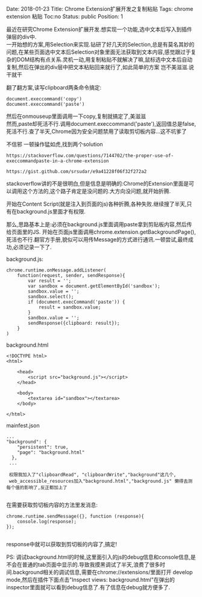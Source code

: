 Date: 2018-01-23
Title:  Chrome Extension扩展开发之复制粘贴
Tags:  chrome extension 粘贴
Toc:no
Status: public
Position: 1

最近在研究Chrome Extension扩展开发.想实现一个功能,选中文本后写入到插件弹层的div中.  
一开始想的方案,用Selection来实现.钻研了好几天的Selection,总是有莫名其妙的问题,在某些页面选中文本后Selection对象里面无法获取到文本内容,感觉跟过于复杂的DOM结构有点关系.灵机一动,用复制粘贴不就解决了嘛,鼠标选中文本后自动复制,然后在弹出的div层中把文本粘贴回来就行了,如此简单的方案 岂不美滋滋.说干就干

翻了翻方案,读写clipboard两条命令搞定:
```
document.execcommand('copy')
document.execcommand('paste')
```
然后在onmouseup里面调用一下copy,复制就搞定了,美滋滋  
然而,paste却死活不行.调用document.execcommand('paste'),返回值总是false,死活不行.查了半天,Chrome因为安全问题禁用了读取剪切板内容...这不坑爹了

不信邪 一顿操作猛如虎,找到两个solution
```
https://stackoverflow.com/questions/7144702/the-proper-use-of-execcommandpaste-in-a-chrome-extension

https://gist.github.com/srsudar/e9a41228f06f32f272a2
```

stackoverflow讲的不是很明白,但是信息是明确的:Chrome的Extension里面是可以调用这个方法的,这个路子肯定是没问题的.大方向没问题,就开始折腾.

开始在Content Script(就是注入到页面的js)各种折腾,各种失败.继续搜了半天,只有在background.js里面才有权限.

那么,思路基本上是:必须在background.js里面调用paste拿到剪贴板内容,然后传给页面里的JS.
开始在页面js里面调用chrome.extension.getBackgroundPage(),死活也不行.翻官方手册,貌似可以用传Message的方式进行通讯.一顿尝试,最终成功,必须记录一下了.

background.js:
```
chrome.runtime.onMessage.addListener(
    function(request, sender, sendResponse){
        var result = '';
        var sandbox = document.getElementById('sandbox');
        sandbox.value = '';
        sandbox.select();
        if (document.execCommand('paste')) {
            result = sandbox.value;
        }
        sandbox.value = '';
        sendResponse({clipboard: result});
    }
)
```

background.html
```
<!DOCTYPE html>
<html>

    <head>
        <script src="background.js"></script>
    </head>

    <body>
        <textarea id="sandbox"></textarea>
    </body>

</html>
```

mainfest.json
```
...
"background": {
    "persistent": true,
    "page": "background.html"
  },
 ...
 
 权限我加入了"clipboardRead", "clipboardWrite","background"这几个,
 web_accessible_resources加入"background.html","background.js" 懒得去测每个值的影响了,反正都加上了
 
 ```
 
 在需要获取剪切板内容的方法里发消息:
 ```
 chrome.runtime.sendMessage({}, function (response){
     console.log(response);
 });
           
 ```
 response中就可以获取到剪切板的内容了,搞定!
 
 PS:
 调试background.html的时候,这里面引入的js的debug信息和console信息,是不会在普通的tab页面中显示的.导致我摸黑调试了半天,浪费了很多时间.background相关的调试信息,需要在chrome://extensions/里面打开 develop mode,然后在插件下面点击"Inspect views: background.html"在弹出的inspector里面就可以看到debug信息了.有了信息在debug就方便多了.


